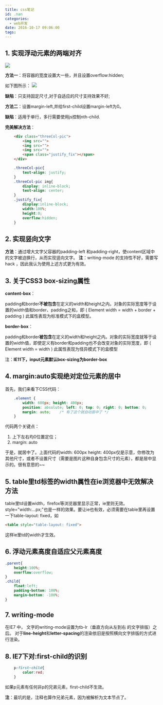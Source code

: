 ```yaml
---
title: css笔记
id: .nan
categories:
  - web开发
date: 2016-10-17 09:06:00
tags:
---
```


## 1. 实现浮动元素的两端对齐

![](https://odbs277x0.bkt.clouddn.com/16-9-22/63994819.jpg)

**方法一**：将容器的宽度设置大一些，并且设置overflow:hidden;

如下图所示：
![](https://odbs277x0.bkt.clouddn.com/16-9-22/73211011.jpg)

**缺陷**：只支持固定尺寸,对于自适应的尺寸支持效果不好;


**方法二**：设置margin-left,并给first-child设置margin-left为0。

**缺陷**：适用于单行，多行需要使用js控制nth-child.


**完美解决方法**：

```html
    <div class="threeCol-pic">
        <img src="">
        <img src="">
        <img src="">
        <span class="justify_fix"></span>
    </div>
```
```css
    .threeCol-pic{
        text-align: justify;
    }
    .threeCol-pic img{
        display: inline-block;
        text-align: center;
    }
    .justify_fix{
        display:inline-block; 
        width:100%; 
        height:0; 
        overflow:hidden;
    }
```

## 2. 实现竖向文字

**方法**：通过增大文字父容器的padding-left 和padding-right，使content区域中的文字被迫换行，从而实现竖向文字。
**注**：writing-mode 的支持性不好，需要写hack ，因此我认为使用上述方式更为有效。

## 3. 关于CSS3 box-sizing属性

**content-box**：

padding和border**不被包含**在定义的width和height之内。对象的实际宽度等于设置的width值和border、padding之和，即 ( Element width = width + border + padding ) 此属性表现为标准模式下的盒模型。

**border-box**：

padding和border**被包含**在定义的width和height之内。对象的实际宽度就等于设置的width值，即使定义有border和padding也不会改变对象的实际宽度，即 ( Element width = width ) 此属性表现为怪异模式下的盒模型

注：**IE11下，input元素默认box-sizing为border-box**

## 4. margin:auto实现绝对定位元素的居中

首先，我们来看下CSS代码：
```css
    .element {
        width: 600px; height: 400px;
        position: absolute; left: 0; top: 0; right: 0; bottom: 0;
        margin: auto;    /* 有了这个就自动居中了 */
    }
```

代码两个关键点：

1. 上下左右均0位置定位；
2. margin: auto

于是，就居中了。上面代码的width: 600px height: 400px仅是示意，你修改为其他尺寸，或者不设置尺寸（需要是图片这种自身包含尺寸的元素），都是居中显示的。很有意思的~~

## 5. table里td标签的width属性在ie浏览器中无效解决方法

table里td设置width，firefox等浏览器里显示正常，ie里则无效。style="width:...px;"也是一样的效果。要让ie也有效，必须需要在table里再设置一下table-layout: fixed，如

```html
<table style="table-layout: fixed">
```


这样ie里td的width才生效。

## 6. 浮动元素高度自适应父元素高度

```css
.parent{
    height:100%;
    overflow:overflow;
}
.child{
    float:left;
    padding-bottom: 100%;
    margin-bottom: -100%;
}
```


## 7. writing-mode

在IE7 中， 文字的writing-mode设置为tb-lr（垂直方向从左到右 的文字排版）之后。
    对于**line-height**和**letter-spacing**的渲染依旧是按照横向文字排版的方式进行渲染。

## 8. IE7下对:first-child的识别
```css
    p:first-child{
        color:red;
    }
```
如果p元素有任何非p的兄弟元素，first-child不生效。

**注**：最坑的是，注释也算作兄弟元素，因为被解析为文本节点了。